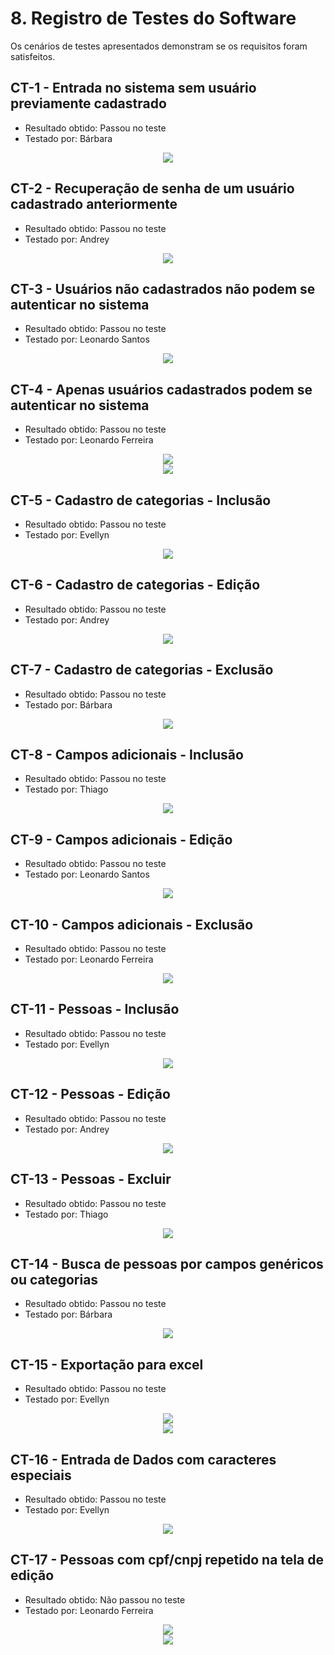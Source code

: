# 8. Registro de Testes do Software

Os cenários de testes apresentados demonstram se os requisitos foram satisfeitos.

## CT-1 - Entrada no sistema sem usuário previamente cadastrado
- Resultado obtido: Passou no teste
- Testado por: Bárbara

<p align='center'>
<img src='img/Testes_Realizados/CT1.png'><BR>
</p>

## CT-2 - Recuperação de senha de um usuário cadastrado anteriormente
- Resultado obtido: Passou no teste
- Testado por: Andrey

<p align='center'>
<img src='img/Testes_Realizados/CT2.png'><BR>
</p>

## CT-3 - Usuários não cadastrados não podem se autenticar no sistema
- Resultado obtido: Passou no teste
- Testado por: Leonardo Santos

<p align='center'>
<img src='img/Testes_Realizados/CT3.png'><BR>
</p>
    
## CT-4 - Apenas usuários cadastrados podem se autenticar no sistema
- Resultado obtido: Passou no teste
- Testado por: Leonardo Ferreira

<p align='center'>
<img src='img/Testes_Realizados/CT4.1.png'><BR>
<img src='img/Testes_Realizados/CT4.2.png'><BR>
</p>

## CT-5 - Cadastro de categorias - Inclusão
- Resultado obtido: Passou no teste
- Testado por: Evellyn

<p align='center'>
<img src='img/Testes_Realizados/CT5.png'><BR>
</p>

## CT-6 - Cadastro de categorias - Edição
- Resultado obtido: Passou no teste
- Testado por: Andrey

<p align='center'>
<img src='img/Testes_Realizados/CT6.png'><BR>
</p>

## CT-7 - Cadastro de categorias - Exclusão
- Resultado obtido: Passou no teste
- Testado por: Bárbara

<p align='center'>
<img src='img/Testes_Realizados/CT7.png'><BR>
</p>

## CT-8 - Campos adicionais - Inclusão
- Resultado obtido: Passou no teste
- Testado por: Thiago

<p align='center'>
<img src='img/Testes_Realizados/CT8.png'><BR>
</p>
    
## CT-9 - Campos adicionais - Edição
- Resultado obtido: Passou no teste
- Testado por: Leonardo Santos

<p align='center'>
<img src='img/Testes_Realizados/CT9.png'><BR>
</p>

## CT-10 - Campos adicionais - Exclusão
- Resultado obtido: Passou no teste
- Testado por: Leonardo Ferreira     

<p align='center'>
<img src='img/Testes_Realizados/CT10.png'><BR>
</p>

## CT-11 - Pessoas - Inclusão
- Resultado obtido: Passou no teste
- Testado por: Evellyn

<p align='center'>
<img src='img/Testes_Realizados/CT11.png'><BR>
</p>
 
## CT-12 - Pessoas - Edição
- Resultado obtido: Passou no teste
- Testado por: Andrey

<p align='center'>
<img src='img/Testes_Realizados/CT12.png'><BR>
</p>

## CT-13 - Pessoas - Excluir
- Resultado obtido: Passou no teste
- Testado por: Thiago

<p align='center'>
<img src='img/Testes_Realizados/CT13.png'><BR>
</p>

## CT-14 - Busca de pessoas por campos genéricos ou categorias
- Resultado obtido: Passou no teste
- Testado por: Bárbara

<p align='center'>
<img src='img/Testes_Realizados/CT14.png'><BR>
</p>

## CT-15 - Exportação para excel
- Resultado obtido: Passou no teste
- Testado por: Evellyn

<p align='center'>
<img src='img/Testes_Realizados/CT15.png'><BR>
<img src='img/Testes_Realizados/CT15.2.png'><BR>
</p>

## CT-16 - Entrada de Dados com caracteres especiais
- Resultado obtido: Passou no teste
- Testado por: Evellyn

<p align='center'>
<img src='img/Testes_Realizados/CT16.png'><BR>
</p>

## CT-17 - Pessoas com cpf/cnpj repetido na tela de edição
- Resultado obtido: Não passou no teste
- Testado por: Leonardo Ferreira

<p align='center'>
<img src='img/Testes_Realizados/CT17.1.png'><BR>
<img src='img/Testes_Realizados/CT17.2.png'><BR>
</p>


